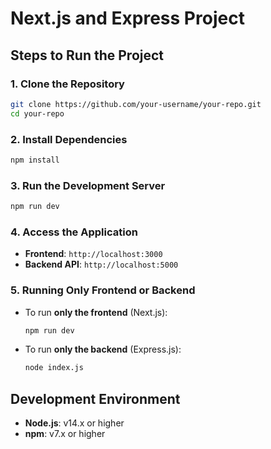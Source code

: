 
# Next.js and Express Project

## Steps to Run the Project

### 1. Clone the Repository

```bash
git clone https://github.com/your-username/your-repo.git
cd your-repo
```

### 2. Install Dependencies

```bash
npm install
```

### 3. Run the Development Server

```bash
npm run dev
```

### 4. Access the Application

- **Frontend**: `http://localhost:3000`
- **Backend API**: `http://localhost:5000`

### 5. Running Only Frontend or Backend

- To run **only the frontend** (Next.js):

  ```bash
  npm run dev
  ```

- To run **only the backend** (Express.js):

  ```bash
  node index.js
  ```

## Development Environment

- **Node.js**: v14.x or higher
- **npm**: v7.x or higher
